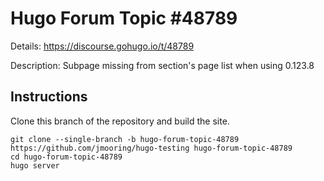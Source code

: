 # Hugo Forum Topic #48789

Details: <https://discourse.gohugo.io/t/48789>

Description: Subpage missing from section's page list when using 0.123.8

## Instructions

Clone this branch of the repository and build the site.

```text
git clone --single-branch -b hugo-forum-topic-48789 https://github.com/jmooring/hugo-testing hugo-forum-topic-48789
cd hugo-forum-topic-48789
hugo server
```
